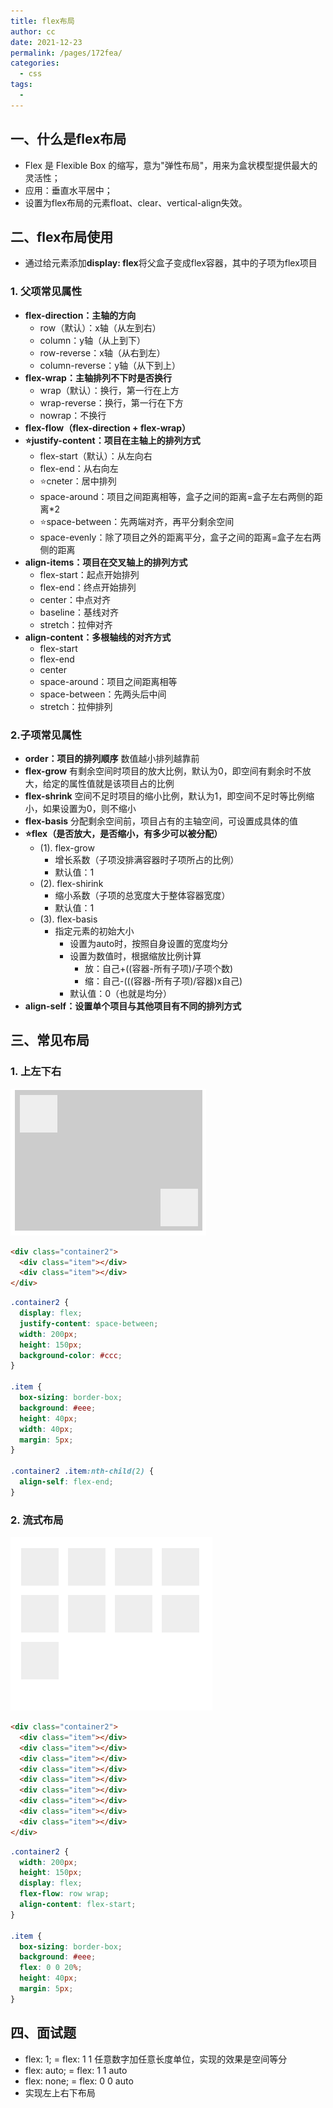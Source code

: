 ```yaml
---
title: flex布局
author: cc
date: 2021-12-23
permalink: /pages/172fea/
categories: 
  - css
tags: 
  - 
---
```

## 一、什么是flex布局
- Flex 是 Flexible Box 的缩写，意为"弹性布局"，用来为盒状模型提供最大的灵活性；
- 应用：垂直水平居中；
- 设置为flex布局的元素float、clear、vertical-align失效。
## 二、flex布局使用
- 通过给元素添加**display: flex**将父盒子变成flex容器，其中的子项为flex项目
### 1. **父项常见属性**
- **flex-direction：主轴的方向** 
  - row（默认）：x轴（从左到右）
  - column：y轴（从上到下）
  - row-reverse：x轴（从右到左）
  - column-reverse：y轴（从下到上）
- **flex-wrap：主轴排列不下时是否换行**
  - wrap（默认）：换行，第一行在上方	
  - wrap-reverse：换行，第一行在下方
  - nowrap：不换行
- **flex-flow（flex-direction + flex-wrap）**
- **⭐justify-content：项目在主轴上的排列方式**
  - flex-start（默认）：从左向右
  - flex-end：从右向左
  - ⭐cneter：居中排列
  - space-around：项目之间距离相等，盒子之间的距离=盒子左右两侧的距离*2
  - ⭐space-between：先两端对齐，再平分剩余空间
  - space-evenly：除了项目之外的距离平分，盒子之间的距离=盒子左右两侧的距离
- **align-items：项目在交叉轴上的排列方式**
  - flex-start：起点开始排列
  - flex-end：终点开始排列
  - center：中点对齐
  - baseline：基线对齐
  - stretch：拉伸对齐
- **align-content：多根轴线的对齐方式**
  - flex-start
  - flex-end
  - center
  - space-around：项目之间距离相等
  - space-between：先两头后中间
  - stretch：拉伸排列
### 2.**子项常见属性**
- **order：项目的排列顺序**
数值越小排列越靠前
- **flex-grow**
有剩余空间时项目的放大比例，默认为0，即空间有剩余时不放大，给定的属性值就是该项目占的比例
- **flex-shrink**
空间不足时项目的缩小比例，默认为1，即空间不足时等比例缩小，如果设置为0，则不缩小
- **flex-basis**
分配剩余空间前，项目占有的主轴空间，可设置成具体的值
- **⭐flex（是否放大，是否缩小，有多少可以被分配）**
  - (1). flex-grow
    - 增长系数（子项没排满容器时子项所占的比例）
    - 默认值：1
  - (2). flex-shirink
    - 缩小系数（子项的总宽度大于整体容器宽度）
    - 默认值：1
  - (3). flex-basis
    - 指定元素的初始大小
      - 设置为auto时，按照自身设置的宽度均分
      - 设置为数值时，根据缩放比例计算
        - 放：自己+((容器-所有子项)/子项个数)
        - 缩：自己-(((容器-所有子项)/容器)x自己)
      - 默认值：0（也就是均分）
- **align-self：设置单个项目与其他项目有不同的排列方式**
## 三、常见布局
### 1. 上左下右
![上左下右](./assets/topLeftBottomRight.png)
```html
<div class="container2">
  <div class="item"></div>
  <div class="item"></div>
</div>
```
```css
.container2 {
  display: flex;
  justify-content: space-between;
  width: 200px;
  height: 150px;
  background-color: #ccc;
}

.item {
  box-sizing: border-box;
  background: #eee;
  height: 40px;
  width: 40px;
  margin: 5px;
}

.container2 .item:nth-child(2) {
  align-self: flex-end;
}
```
### 2. 流式布局
![流式布局](./assets/streaming.png)
```html
<div class="container2">
  <div class="item"></div>
  <div class="item"></div>
  <div class="item"></div>
  <div class="item"></div>
  <div class="item"></div>
  <div class="item"></div>
  <div class="item"></div>
  <div class="item"></div>
  <div class="item"></div>
</div>
```
```css
.container2 {
  width: 200px;
  height: 150px;
  display: flex;
  flex-flow: row wrap;
  align-content: flex-start;
}

.item {
  box-sizing: border-box;
  background: #eee;
  flex: 0 0 20%;
  height: 40px;
  margin: 5px;
}
```
## 四、面试题
- flex: 1;
= flex: 1 1 任意数字加任意长度单位，实现的效果是空间等分
- flex: auto;
= flex: 1 1 auto
- flex: none;
= flex: 0 0 auto
- 实现左上右下布局